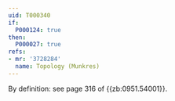 ```yaml
---
uid: T000340
if:
  P000124: true
then:
  P000027: true
refs:
- mr: '3728284'
  name: Topology (Munkres)
---
```


By definition: see page 316 of {{zb:0951.54001}}.
